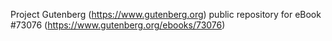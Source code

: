 Project Gutenberg (https://www.gutenberg.org) public repository
for eBook #73076 (https://www.gutenberg.org/ebooks/73076)
